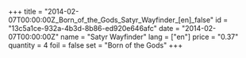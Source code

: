 +++
title = "2014-02-07T00:00:00Z_Born_of_the_Gods_Satyr_Wayfinder_[en]_false"
id = "13c5a1ce-932a-4b3d-8b86-ed920e646afc"
date = "2014-02-07T00:00:00Z"
name = "Satyr Wayfinder"
lang = ["en"]
price = "0.37"
quantity = 4
foil = false
set = "Born of the Gods"
+++
